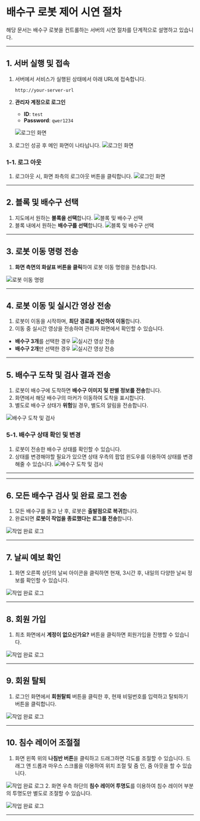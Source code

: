 # **배수구 로봇 제어 시연 절차**

해당 문서는 배수구 로봇을 컨트롤하는 서버의 시연 절차를 단계적으로 설명하고 있습니다.

---

## **1. 서버 실행 및 접속**
1. 서버에서 서비스가 실행된 상태에서 아래 URL에 접속합니다.
   ```
   http://your-server-url
   ```
2. **관리자 계정으로 로그인**
   - **ID**: `test`
   - **Password**: `qwer1234`

   ![로그인 화면](images/login_screen.png)

3. 로그인 성공 후 메인 화면이 나타납니다.
   ![로그인 화면](images/main_screen.png)

### 1-1. 로그 아웃
1. 로그아웃 시, 화면 좌측의 로그아웃 버튼을 클릭합니다.
   ![로그인 화면](images/log_out.png)

---

## **2. 블록 및 배수구 선택**
1. 지도에서 원하는 **블록을 선택**합니다.
![블록 및 배수구 선택](images/select_block.png)
2. 블록 내에서 원하는 **배수구를 선택**합니다.
![블록 및 배수구 선택](images/select_drain.png)
---

## **3. 로봇 이동 명령 전송**
1. **화면 측면의 화살표 버튼을 클릭**하여 로봇 이동 명령을 전송합니다.


![로봇 이동 명령](images/send_robot_command.png)

---

## **4. 로봇 이동 및 실시간 영상 전송**
1. 로봇이 이동을 시작하며, **최단 경로를 계산하여 이동**합니다.
2. 이동 중 실시간 영상을 전송하여 관리자 화면에서 확인할 수 있습니다.
- **배수구 3개**를 선택한 경우
![실시간 영상 전송](images/live_stream.png)
- **배수구 2개**만 선택한 경우
![실시간 영상 전송](images/shortcut_cal.png)

---

## **5. 배수구 도착 및 검사 결과 전송**
1. 로봇이 배수구에 도착하면 **배수구 이미지 및 판별 정보를 전송**합니다.
2. 화면에서 해당 배수구의 마커가 이동하여 도착을 표시합니다.
3. 별도로 배수구 상태가 **위험**일 경우, 별도의 알림을 전송합니다.

![배수구 도착 및 검사](images/drain_arrival.png)

### **5-1. 배수구 상태 확인 및 변경**

1. 로봇이 전송한 배수구 상태를 확인할 수 있습니다.
2. 상태를 변경해야할 필요가 있으면 상태 우측의 팝업 윈도우를 이용하여 상태를 변경해줄 수 있습니다.
![배수구 도착 및 검사](images/change_status.png)

---

---

## **6. 모든 배수구 검사 및 완료 로그 전송**
1. 모든 배수구를 돌고 난 후, 로봇은 **출발점으로 복귀**합니다.
2. 완료되면 **로봇이 작업을 종료했다는 로그를 전송**합니다.

![작업 완료 로그](images/task_completed.png)

---
## **7. 날씨 예보 확인**
1. 화면 오른쪽 상단의 날씨 아이콘을 클릭하면 현재, 3시간 후, 내일의 다양한 날씨 정보를 확인할 수 있습니다.

![작업 완료 로그](images/weather.png)

---
## **8. 회원 가입**
1. 최초 화면에서 **계정이 없으신가요?** 버튼을 클릭하면 회원가입을 진행할 수 있습니다.

![작업 완료 로그](images/sign_in.png)

---
## **9. 회원 탈퇴**
1. 로그인 화면에서 **회원탈퇴** 버튼을 클릭한 후, 현재 비밀번호를 입력하고 탈퇴하기 버튼을 클릭합니다.

![작업 완료 로그](images/delete_id.png)

---
## **10. 침수 레이어 조절절**
1. 화면 왼쪽 위의 **나침반 버튼**을 클릭하고 드래그하면 각도를 조절할 수 있습니다. 드래그 앤 드롭과 마우스 스크롤을 이용하여 위치 조절 및 줌 인, 줌 아웃을 할 수 있습니다.

![작업 완료 로그](images/layer_move.png)
2. 화면 우측 하단의 **침수 레이어 투명도**를 이용하여 침수 레이어 부분의 투명도만 별도로 조절할 수 있습니다.

![작업 완료 로그](images/layer_opacity.png)

---



